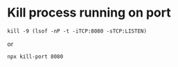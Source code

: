 # Kill process running on port

```
kill -9 (lsof -nP -t -iTCP:8080 -sTCP:LISTEN)
```

or

```
npx kill-port 8080
```
